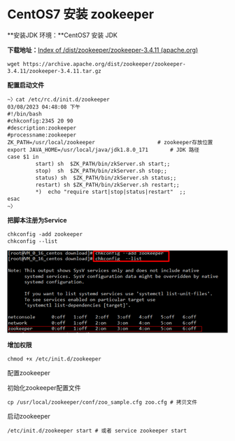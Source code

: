 # CentOS7 安装 zookeeper

**安装JDK 环境：**CentOS7 安装 JDK

**下载地址：**​[Index of /dist/zookeeper/zookeeper-3.4.11 (apache.org)](https://archive.apache.org/dist/zookeeper/zookeeper-3.4.11/)

```shell
wget https://archive.apache.org/dist/zookeeper/zookeeper-3.4.11/zookeeper-3.4.11.tar.gz
```

**配置启动文件**

```shell
~〉cat /etc/rc.d/init.d/zookeeper                                                                                                                                                                                           03/08/2023 04:48:08 下午
#!/bin/bash
#chkconfig:2345 20 90
#description:zookeeper
#processname:zookeeper
ZK_PATH=/usr/local/zookeeper            		# zookeeper存放位置
export JAVA_HOME=/usr/local/java/jdk1.8.0_171		# JDK 路径
case $1 in
         start) sh  $ZK_PATH/bin/zkServer.sh start;;
         stop)  sh  $ZK_PATH/bin/zkServer.sh stop;;
         status) sh  $ZK_PATH/bin/zkServer.sh status;;
         restart) sh $ZK_PATH/bin/zkServer.sh restart;;
         *)  echo "require start|stop|status|restart"  ;;
esac
~〉 
```

**把脚本注册为Service**

```shell
chkconfig -add zookeeper
chkconfig --list
```

![image](assets/CentOS7%20%E5%AE%89%E8%A3%85%20zookeeper/image-20230308162730-fa3fb0h.png)​

**增加权限**

```shell
chmod +x /etc/init.d/zookeeper
```

配置zookeeper

初始化zookeeper配置文件

```shell
cp /usr/local/zookeeper/conf/zoo_sample.cfg zoo.cfg	# 拷贝文件
```

启动zookeeper

```shell
/etc/init.d/zookeeper start # 或者 service zookeeper start
```

‍
